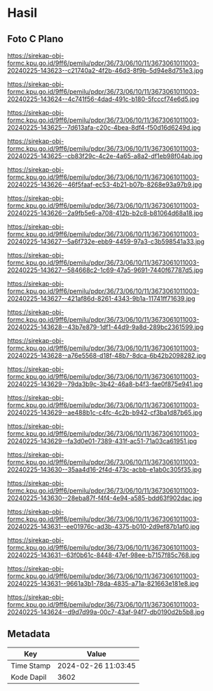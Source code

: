 # Hasil

## Foto C Plano

https://sirekap-obj-formc.kpu.go.id/9ff6/pemilu/pdpr/36/73/06/10/11/3673061011003-20240225-143623--c21740a2-4f2b-46d3-8f9b-5d94e8d751e3.jpg

https://sirekap-obj-formc.kpu.go.id/9ff6/pemilu/pdpr/36/73/06/10/11/3673061011003-20240225-143624--4c741f56-4dad-491c-b180-5fcccf74e6d5.jpg

https://sirekap-obj-formc.kpu.go.id/9ff6/pemilu/pdpr/36/73/06/10/11/3673061011003-20240225-143625--7d613afa-c20c-4bea-8df4-f50d16d6249d.jpg

https://sirekap-obj-formc.kpu.go.id/9ff6/pemilu/pdpr/36/73/06/10/11/3673061011003-20240225-143625--cb83f29c-4c2e-4a65-a8a2-df1eb98f04ab.jpg

https://sirekap-obj-formc.kpu.go.id/9ff6/pemilu/pdpr/36/73/06/10/11/3673061011003-20240225-143626--46f5faaf-ec53-4b21-b07b-8268e93a97b9.jpg

https://sirekap-obj-formc.kpu.go.id/9ff6/pemilu/pdpr/36/73/06/10/11/3673061011003-20240225-143626--2a9fb5e6-a708-412b-b2c8-b81064d68a18.jpg

https://sirekap-obj-formc.kpu.go.id/9ff6/pemilu/pdpr/36/73/06/10/11/3673061011003-20240225-143627--5a6f732e-ebb9-4459-97a3-c3b598541a33.jpg

https://sirekap-obj-formc.kpu.go.id/9ff6/pemilu/pdpr/36/73/06/10/11/3673061011003-20240225-143627--584668c2-1c69-47a5-9691-7440f67787d5.jpg

https://sirekap-obj-formc.kpu.go.id/9ff6/pemilu/pdpr/36/73/06/10/11/3673061011003-20240225-143627--421af86d-8261-4343-9b1a-11741ff71639.jpg

https://sirekap-obj-formc.kpu.go.id/9ff6/pemilu/pdpr/36/73/06/10/11/3673061011003-20240225-143628--43b7e879-1df1-44d9-9a8d-289bc2361599.jpg

https://sirekap-obj-formc.kpu.go.id/9ff6/pemilu/pdpr/36/73/06/10/11/3673061011003-20240225-143628--a76e5568-d18f-48b7-8dca-6b42b2098282.jpg

https://sirekap-obj-formc.kpu.go.id/9ff6/pemilu/pdpr/36/73/06/10/11/3673061011003-20240225-143629--79da3b9c-3b42-46a8-b4f3-fae0f875e941.jpg

https://sirekap-obj-formc.kpu.go.id/9ff6/pemilu/pdpr/36/73/06/10/11/3673061011003-20240225-143629--ae488b1c-c4fc-4c2b-b942-cf3ba1d87b65.jpg

https://sirekap-obj-formc.kpu.go.id/9ff6/pemilu/pdpr/36/73/06/10/11/3673061011003-20240225-143629--fa3d0e01-7389-431f-ac51-71a03ca61951.jpg

https://sirekap-obj-formc.kpu.go.id/9ff6/pemilu/pdpr/36/73/06/10/11/3673061011003-20240225-143630--35aa4d16-2f4d-473c-acbb-e1ab0c305f35.jpg

https://sirekap-obj-formc.kpu.go.id/9ff6/pemilu/pdpr/36/73/06/10/11/3673061011003-20240225-143630--28eba87f-f4f4-4e94-a585-bdd63f902dac.jpg

https://sirekap-obj-formc.kpu.go.id/9ff6/pemilu/pdpr/36/73/06/10/11/3673061011003-20240225-143631--ee01976c-ad3b-4375-b010-2d9ef87b1af0.jpg

https://sirekap-obj-formc.kpu.go.id/9ff6/pemilu/pdpr/36/73/06/10/11/3673061011003-20240225-143631--63f0b61c-8448-47ef-98ee-b7157f85c768.jpg

https://sirekap-obj-formc.kpu.go.id/9ff6/pemilu/pdpr/36/73/06/10/11/3673061011003-20240225-143631--9661a3b1-78da-4835-a71a-821663e181e8.jpg

https://sirekap-obj-formc.kpu.go.id/9ff6/pemilu/pdpr/36/73/06/10/11/3673061011003-20240225-143624--d9d7d99a-00c7-43af-94f7-db0190d2b5b8.jpg


## Metadata

| Key        | Value               |
| ---------- | ------------------- |
| Time Stamp | 2024-02-26 11:03:45 |
| Kode Dapil | 3602                |



